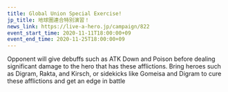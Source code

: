```yaml
---
title: Global Union Special Exercise!
jp_title: 地球圏連合特別演習！
news_link: https://live-a-hero.jp/campaign/822
event_start_time: 2020-11-11T18:00:00+09
event_end_time: 2020-11-25T18:00:00+09
---
```


Opponent will give debuffs such as ATK Down and Poison before dealing significant damage to the hero that has these afflictions. Bring heroes such as Digram, Rakta, and Kirsch, or sidekicks like Gomeisa and Digram to cure these afflictions and get an edge in battle
